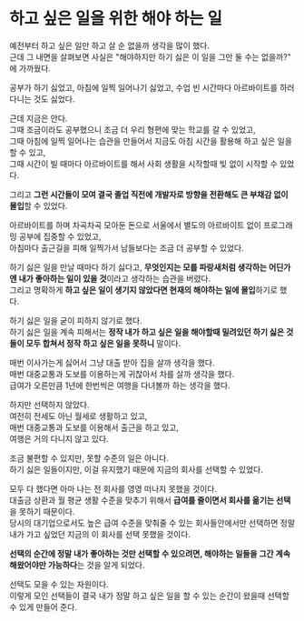 # 하고 싶은 일을 위한 해야 하는 일

예전부터 하고 싶은 일만 하고 살 순 없을까 생각을 많이 했다.  
근데 그 내면을 살펴보면 사실은 "해야하지만 하기 싫은 이 일을 그만 둘 수는 없을까?" 에 가까웠다.  
  
공부가 하기 싫었고, 아침에 일찍 일어나기 싫었고, 수업 빈 시간마다 아르바이트를 하러 다니는 것도 싫었다.  
  
근데 지금은 안다.  
그때 조금이라도 공부했으니 조금 더 우리 형편에 맞는 학교를 갈 수 있었고,  
그때 아침에 일찍 일어나는 습관을 만들어서 지금도 아침 시간을 활용해 하고 싶은 일을 할 수 있고,  
그때 시간이 빌 때마다 아르바이트를 해서 사회 생활을 시작할때 빚 없이 시작할 수 있었다.  
  
그리고 **그런 시간들이 모여 결국 졸업 직전에 개발자로 방향을 전환해도 큰 부채감 없이 몰입**할 수 있었다.  
  
아르바이트를 하며 차곡차곡 모아둔 돈으로 서울에서 별도의 아르바이트 없이 프로그래밍 공부에 집중할 수 있었고,  
아침마다 출근길을 피해 일찍가서 남들보다는 조금 더 공부할 수 있었다.  
  
하기 싫은 일을 만날 때마다 하기 싫다고, **무엇인지는 모를 파랑새처럼 생각하는 어딘가엔 내가 좋아하는 일이 있을 것**이라고 생각하는 습관을 버렸다.  
그리고 명확하게 **하고 싶은 일이 생기지 않았다면 현재의 해야하는 일에 몰입**하기로 했다.  
  
하기 싫은 일을 굳이 피하지 않기로 했다.  
하기 싫은 일을 계속 피해서는 **정작 내가 하고 싶은 일을 해야할때 밀려있던 하기 싫은 것들이 모두 합쳐서 정작 하고 싶은 일을 못하니** 말이다.  
   
매번 이사가는게 싫어서 그냥 대출 받아 집을 살까 생각을 했다.  
매번 대중교통과 도보를 이용하는게 귀찮아서 차를 살까 생각을 했다.  
급여가 오른만큼 1년에 한번씩은 여행을 다녀볼까 하는 생각을 했다.  
  
하지만 선택하지 않았다.  
여전히 전세도 아닌 월세로 생활하고 있고,  
매번 대중교통과 도보를 이용해서 출근을 하고 있고,  
여행은 거의 다니지 않고 있다.  
  
조금 불편할 수 있지만, 못할 수준의 일은 아니다.  
하기 싫은 일들이지만, 이걸 유지했기 때문에 지금의 회사를 선택할 수 있었다.  
  
모두 다 했다면 아마 나는 전 회사를 영영 떠나지 못했을 것이다.  
대출금 상환과 월 평균 생활 수준을 맞추기 위해서 **급여를 줄이면서 회사를 옮기는 선택**을 못하기 때문이다.  
당시의 대기업으로서도 높은 급여 수준을 맞춰줄 수 있는 회사들안에서만 선택하면 정말 내가 가고 싶었던 지금의 이 회사를 선택 못했을 것이다.  
  
**선택의 순간에 정말 내가 좋아하는 것만 선택할 수 있으려면, 해야하는 일들을 그간 계속 해왔어야만 가능하다**는 것을 알게 되었다.  

  
선택도 모을 수 있는 자원이다.    
이렇게 모인 선택들이 결국 내가 정말 하고 싶은 일을 할 수 있는 순간이 왔을때 선택할 수 있게 만들어 준다.  

